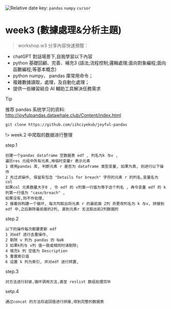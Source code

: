 ![Relative date](https://img.shields.io/date/1682473794?color=%239035&label=last%20update%3A&logo=anchor)
key: `pandas` `numpy`  `cursor`

# week3 (數據處理&分析主題)

> workshop.w3 分享內容快速預覽：

- chatGPT 對話場景下,自我學習以下內容
- python 基礎回顧、完善、補充3 (語法;流程控制;邏輯處理;面向對象編程;面向函數編程;等基本概念)
- python numpy， pandas 庫常用命令；
- 複雜數據讀取，處理，及自動化處理；
- 提供一些練習結合 AI 輔助工具解決任務需求

> [!TIP]
>
> 推荐 pandas 系统学习的资料:
> http://joyfulpandas.datawhale.club/Content/index.html

```
git clone https://github.com/iihciyekub/joyful-pandas
```



!> week.2 中爬取的数据进行整理


step.1

```中
创建一个pandas dataframe 空数据表 edf , 列名为k 与v , 
遍历res 元组中所有元素,用临时变量r 表示元素 
1 使用pandas 库, 判断元素 r 是否为 dataframe 类型变量, 如果为真, 则进行以下操作
2 先过滤操作, 保留有包含 "Details for breach" 字符的元素 r 的列名,变量名为 col 
如果col 元素数量大于0 , 令 edf 的 v列第一行值为等于这个列名 , 再令变量 edf 的 k 列第一行值为 "case/breach" ,  
如果没有,则不作处理,
2 接着则构建一个循环, 每次均取出将元素 r 的最前面 2列 并更改列名为 k 与v, 拼接到 edf 中,之后删除最前面的2列, 直到元素r 无法取出前2列数据的
```

step.2

```
以下的操作每次都要更新 edf 
1 对edf 进行去重操作, 
2 剔除 v 列为 pandas 的 NaN 
3 如果k列与 v列 值一致或相同时请剔除;
4 填充k 列 空值为 Description
5 重置索引值 
6 设置 k 列为索引, 并对edf 进行转置,
```

step.3

```
对方法进行封装,循环调用方法,直至 reslist 数组处理完毕
```

setp.4

```
通过concat 的方法将返回值进行拼接,得到完整的数据表
```


